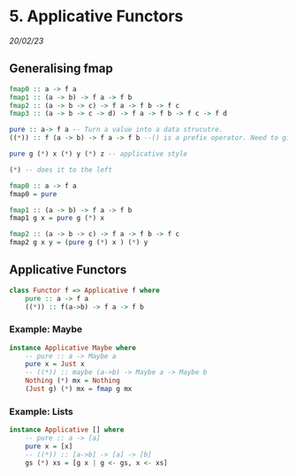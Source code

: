# 5. Applicative Functors
_20/02/23_

## Generalising fmap

```haskell
fmap0 :: a -> f a 
fmap1 :: (a -> b) -> f a -> f b
fmap2 :: (a -> b -> c) -> f a -> f b -> f c
fmap3 :: (a -> b -> c -> d) -> f a -> f b -> f c -> f d

```


```haskell
pure :: a-> f a -- Turn a value into a data strucutre. 
((*)) :: f (a -> b) -> f a -> f b --() is a prefix operator. Need to give brackets when defining it as a type. Generalised form of function applicaiton

pure g (*) x (*) y (*) z -- applicative style

(*) -- does it to the left

fmap0 :: a -> f a
fmap0 = pure 

fmap1 :: (a -> b) -> f a -> f b
fmap1 g x = pure g (*) x

fmap2 :: (a -> b -> c) -> f a -> f b -> f c
fmap2 g x y = (pure g (*) x ) (*) y
```

## Applicative Functors
```haskell
class Functor f => Applicative f where
	pure :: a -> f a
	((*)) :: f(a->b) -> f a -> f b
```

### Example: Maybe

```haskell
instance Applicative Maybe where
	-- pure :: a -> Maybe a
	pure x = Just x
	-- ((*)) :: maybe (a->b) -> Maybe a -> Maybe b
	Nothing (*) mx = Nothing
	(Just g) (*) mx = fmap g mx
```

### Example: Lists

```haskell
instance Applicative [] where
	-- pure :: a -> [a]
	pure x = [x]
	-- ((*)) :: [a->b] -> [a] -> [b]
	gs (*) xs = [g x | g <- gs, x <- xs] 
```
